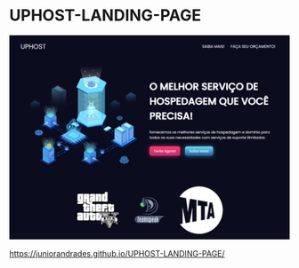 # UPHOST-LANDING-PAGE
 
<img src="assets/images/landing-page.png">

https://juniorandrades.github.io/UPHOST-LANDING-PAGE/

